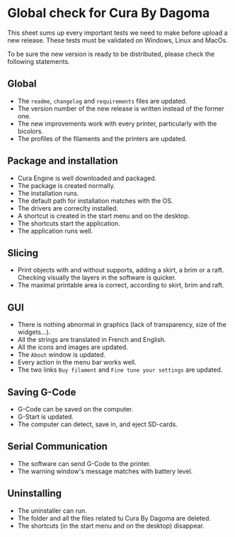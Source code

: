 # Global check for Cura By Dagoma
This sheet sums up every important tests we need to make before upload a new release.
These tests must be validated on Windows, Linux and MacOs.

To be sure the new version is ready to be distributed, please check the following statements.

## Global
- The ```readme```, ```changelog``` and ```requirements``` files are updated.
- The version number of the new release is written instead of the former one.
- The new improvements work with every printer, particularly with the bicolors.
- The profiles of the filaments and the printers are updated.

## Package and installation
- Cura Engine is well downloaded and packaged.
- The package is created normally.
- The installation runs.
- The default path for installation matches with the OS.
- The drivers are correclty installed.
- A shortcut is created in the start menu and on the desktop.
- The shortcuts start the application.
- The application runs well.

## Slicing
- Print objects with and without supports, adding a skirt, a brim or a raft. Checking visually the layers in the software is quicker.
- The maximal printable area is correct, according to skirt, brim and raft.

## GUI
- There is nothing abnormal in graphics (lack of transparency, size of the widgets...).
- All the strings are translated in French and English.
- All the icons and images are updated.
- The ```About``` window is updated.
- Every action in the menu bar works well.
- The two links ```Buy filament``` and ```Fine tune your settings``` are updated.

## Saving G-Code
- G-Code can be saved on the computer.
- G-Start is updated.
- The computer can detect, save in, and eject SD-cards.

## Serial Communication
- The software can send G-Code to the printer.
- The warning window's message matches with battery level.

## Uninstalling
- The uninstaller can run.
- The folder and all the files related tu Cura By Dagoma are deleted.
- The shortcuts (in the start menu and on the desktop) disappear.
